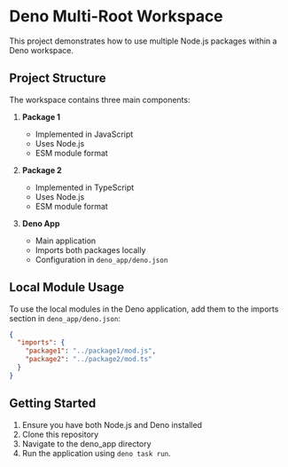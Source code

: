 # Deno Multi-Root Workspace

This project demonstrates how to use multiple Node.js packages within a Deno workspace.

## Project Structure

The workspace contains three main components:

1. **Package 1**
   - Implemented in JavaScript
   - Uses Node.js
   - ESM module format

2. **Package 2**
   - Implemented in TypeScript
   - Uses Node.js
   - ESM module format

3. **Deno App**
   - Main application
   - Imports both packages locally
   - Configuration in `deno_app/deno.json`

## Local Module Usage

To use the local modules in the Deno application, add them to the imports section in `deno_app/deno.json`:

```json
{
  "imports": {
    "package1": "../package1/mod.js",
    "package2": "../package2/mod.ts"
  }
}
```

## Getting Started

1. Ensure you have both Node.js and Deno installed
2. Clone this repository
3. Navigate to the deno_app directory
4. Run the application using `deno task run`.